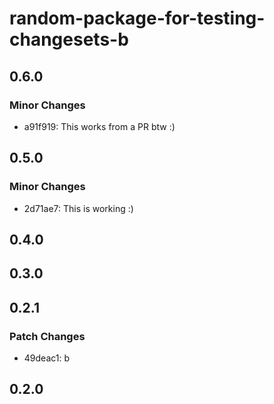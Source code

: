 # random-package-for-testing-changesets-b

## 0.6.0

### Minor Changes

- a91f919: This works from a PR btw :)

## 0.5.0

### Minor Changes

- 2d71ae7: This is working :)

## 0.4.0

## 0.3.0

## 0.2.1

### Patch Changes

- 49deac1: b

## 0.2.0
